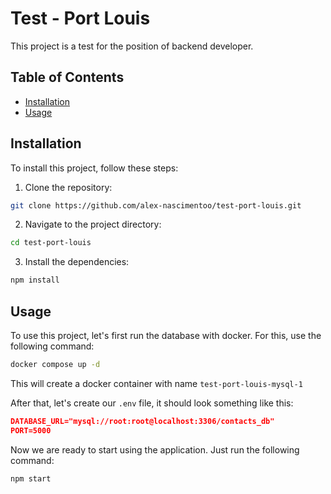 # Test - Port Louis

This project is a test for the position of backend developer.

## Table of Contents

- [Installation](#installation)
- [Usage](#usage)

## Installation

To install this project, follow these steps:

1. Clone the repository:
  ```sh
  git clone https://github.com/alex-nascimentoo/test-port-louis.git
  ```
2. Navigate to the project directory:
  ```sh
  cd test-port-louis
  ```
3. Install the dependencies:
  ```sh
  npm install
  ```

## Usage

To use this project, let's first run the database with docker. For this, use the following command:
```sh
docker compose up -d
```
This will create a docker container with name ```test-port-louis-mysql-1```

After that, let's create our ```.env``` file, it should look something like this:

```json
DATABASE_URL="mysql://root:root@localhost:3306/contacts_db"
PORT=5000
```

Now we are ready to start using the application. Just run the following command:

```sh
npm start
```
